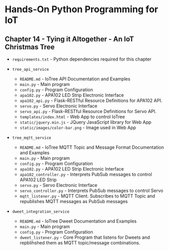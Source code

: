 # Hands-On Python Programming for IoT

## Chapter 14 - Tying it Altogether - An IoT Christmas Tree

* `requirements.txt` - Python dependencies required for this chapter

* `tree_api_service`
  * `README.md` - IoTree API Documentation and Examples
  * `main.py` - Main program
  * `config.py` - Program Configuration
  * `apa102.py` - APA102 LED Strip Electronic Interface 
  * `apa102_api.py` - Flask-RESTful Resource Definitions for APA102 API.
  * `servo.py` - Servo Electronic Interface
  * `servo_api.py` - Flask-RESTful Resource Definitions for Servo API.
  * `templates/index.html` - Web App to control IoTree
  * `static/jquery.min.js` - JQuery JavaScript library for Web App
  * `static/images/color-bar.png` - Image used in Web App
  
* `tree_mqtt_service`
  * `README.md` - IoTree MQTT Topic and Message Format Documentation and Examples
  * `main.py` - Main program
  * `config.py` - Program Configuration
  * `apa102.py` - APA102 LED Strip Electronic Interface 
  * `apa102_controller.py` - Interprets PubSub messages to control APA102 LED Strip 
  * `servo.py` - Servo Electronic Interface
  * `servo_controller.py` - Interprets PubSub messages to control Servo
  * `mqtt_listener.py` - MQTT Client. Subscribes to MQTT Topic and republishes MQTT messages as PubSub messages
  
* `dweet_integration_service`
  * `README.md` - IoTree Dweet Documentation and Examples
  * `main.py` - Main program
  * `config.py` - Program Configuration
  * `dweet_listener.py` - Core Program that listens for Dweets and repblihshed them as MQTT topic/message combinations. 
  